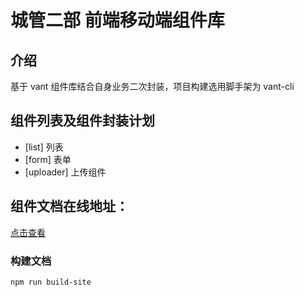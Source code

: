<!--
 * @Author: zhoulf
 * @FilePath: /mobile-ui/README.md
 * @Date: 2022-03-18 11:53:51
 * @LastEditors: zhoulf
 * @LastEditTime: 2022-03-25 11:01:05
 * @Description:
-->

# 城管二部 前端移动端组件库

## 介绍

基于 vant 组件库结合自身业务二次封装，项目构建选用脚手架为 vant-cli

## 组件列表及组件封装计划

- [list] 列表
- [form] 表单
- [uploader] 上传组件

## 组件文档在线地址：

[点击查看](http://10.12.107.48:8000/site)

### 构建文档

```
npm run build-site
```
